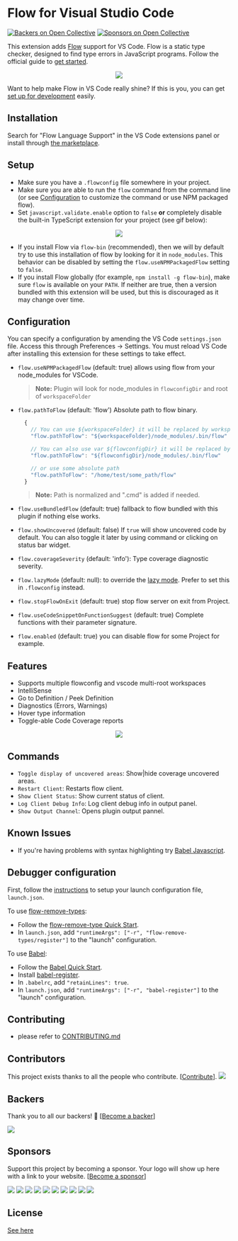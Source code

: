 # Flow for Visual Studio Code
[![Backers on Open Collective](https://opencollective.com/flow-for-vscode/backers/badge.svg)](#backers)
 [![Sponsors on Open Collective](https://opencollective.com/flow-for-vscode/sponsors/badge.svg)](#sponsors)

This extension adds [Flow](https://flow.org/) support for VS Code. Flow is a static type checker, designed to find type errors in JavaScript programs. Follow the official guide to [get started](https://flow.org/en/docs/getting-started/).

<p align="center">
  <img src="https://github.com/flowtype/flow-for-vscode/raw/main/readme/flow-main.gif"/>
</p>

Want to help make Flow in VS Code really shine? If this is you, you can get [set up for development](https://github.com/flowtype/flow-for-vscode/blob/main/CONTRIBUTING.md) easily.

## Installation

Search for "Flow Language Support" in the VS Code extensions panel or install through [the marketplace](https://marketplace.visualstudio.com/items?itemName=flowtype.flow-for-vscode).

## Setup
* Make sure you have a `.flowconfig` file somewhere in your project.
* Make sure you are able to run the `flow` command from the command line (or see [Configuration](#configuration) to customize the command or use NPM packaged flow).
* Set `javascript.validate.enable` option to `false` **or** completely disable the built-in TypeScript extension for your project (see gif below):

<p align="center">
  <img src="https://github.com/flowtype/flow-for-vscode/raw/main/readme/flow-disable-tsc.gif"/>
</p>

* If you install Flow via `flow-bin` (recommended), then we will by default try to use this installation of flow by looking for it in `node_modules`. This behavior can be disabled by setting the `flow.useNPMPackagedFlow` setting to `false`.
* If you install Flow globally (for example, `npm install -g flow-bin`), make sure `flow` is available on your `PATH`. If neither are true, then a version bundled with this extension will be used, but this is discouraged as it may change over time.

## Configuration
You can specify a configuration by amending the VS Code `settings.json` file. Access this through Preferences → Settings. You must reload VS Code after installing this extension for these settings to take effect.

* `flow.useNPMPackagedFlow` (default: true) allows using flow from your node_modules for VSCode. 
  > **Note:** Plugin will look for node_modules in `flowconfigDir` and root of `workspaceFolder`

* `flow.pathToFlow` (default: 'flow') Absolute path to flow binary.
  ```javascript
    {
      // You can use ${workspaceFolder} it will be replaced by workspaceFolder path
      "flow.pathToFlow": "${workspaceFolder}/node_modules/.bin/flow"

      // You can also use var ${flowconfigDir} it will be replaced by flowconfigDir path
      "flow.pathToFlow": "${flowconfigDir}/node_modules/.bin/flow"

      // or use some absolute path
      "flow.pathToFlow": "/home/test/some_path/flow"
    }
  ````
  > **Note:** Path is normalized and ".cmd" is added if needed.

* `flow.useBundledFlow` (default: true) fallback to flow bundled with this plugin if nothing else works.

* `flow.showUncovered` (default: false) If `true` will show uncovered code by default. You can also toggle it later by using command or clicking on status bar widget.

* `flow.coverageSeverity` (default: 'info'): Type coverage diagnostic severity.

* `flow.lazyMode` (default: null): to override the [lazy mode](https://flow.org/en/docs/lang/lazy-modes/). Prefer to set this in `.flowconfig` instead.

* `flow.stopFlowOnExit` (default: true) stop flow server on exit from Project.

* `flow.useCodeSnippetOnFunctionSuggest` (default: true) Complete functions with their parameter signature.

* `flow.enabled` (default: true) you can disable flow for some Project for example.

## Features

* Supports multiple flowconfig and vscode multi-root workspaces
* IntelliSense
* Go to Definition / Peek Definition
* Diagnostics (Errors, Warnings)
* Hover type information
* Toggle-able Code Coverage reports

<p align="center">
  <img src="https://github.com/flowtype/flow-for-vscode/raw/main/readme/code-coverage.gif"/>
</p>

## Commands
* `Toggle display of uncovered areas`: Show|hide coverage uncovered areas.
* `Restart Client`: Restarts flow client.
* `Show Client Status`: Show current status of client.
* `Log Client Debug Info`: Log client debug info in output panel.
* `Show Output Channel`: Opens plugin output pannel.

## Known Issues

* If you're having problems with syntax highlighting try [Babel Javascript](https://marketplace.visualstudio.com/items?itemName=mgmcdermott.vscode-language-babel).

## Debugger configuration

First, follow the [instructions](https://code.visualstudio.com/Docs/editor/debugging#_launch-configurations) to setup your launch configuration file, `launch.json`.

To use [flow-remove-types](https://github.com/flowtype/flow-remove-types):

* Follow the [flow-remove-type Quick Start](https://flowtype.org/docs/running.html#flow-remove-types-quick-start).
* In `launch.json`, add `"runtimeArgs": ["-r", "flow-remove-types/register"]` to the "launch" configuration.

To use [Babel](https://babeljs.io):

* Follow the [Babel Quick Start](https://flowtype.org/docs/running.html#babel-quick-start).
* Install [babel-register](http://babeljs.io/docs/core-packages/babel-register/).
* In `.babelrc`, add `"retainLines": true`.
* In `launch.json`, add `"runtimeArgs": ["-r", "babel-register"]` to the "launch" configuration.

## Contributing

* please refer to [CONTRIBUTING.md](CONTRIBUTING.md)

## Contributors

This project exists thanks to all the people who contribute. [[Contribute](CONTRIBUTING.md)].
<a href="graphs/contributors"><img src="https://opencollective.com/flow-for-vscode/contributors.svg?width=890&button=false" /></a>


## Backers

Thank you to all our backers! 🙏 [[Become a backer](https://opencollective.com/flow-for-vscode#backer)]

<a href="https://opencollective.com/flow-for-vscode#backers" target="_blank"><img src="https://opencollective.com/flow-for-vscode/backers.svg?width=890"></a>


## Sponsors

Support this project by becoming a sponsor. Your logo will show up here with a link to your website. [[Become a sponsor](https://opencollective.com/flow-for-vscode#sponsor)]

<a href="https://opencollective.com/flow-for-vscode/sponsor/0/website" target="_blank"><img src="https://opencollective.com/flow-for-vscode/sponsor/0/avatar.svg"></a>
<a href="https://opencollective.com/flow-for-vscode/sponsor/1/website" target="_blank"><img src="https://opencollective.com/flow-for-vscode/sponsor/1/avatar.svg"></a>
<a href="https://opencollective.com/flow-for-vscode/sponsor/2/website" target="_blank"><img src="https://opencollective.com/flow-for-vscode/sponsor/2/avatar.svg"></a>
<a href="https://opencollective.com/flow-for-vscode/sponsor/3/website" target="_blank"><img src="https://opencollective.com/flow-for-vscode/sponsor/3/avatar.svg"></a>
<a href="https://opencollective.com/flow-for-vscode/sponsor/4/website" target="_blank"><img src="https://opencollective.com/flow-for-vscode/sponsor/4/avatar.svg"></a>
<a href="https://opencollective.com/flow-for-vscode/sponsor/5/website" target="_blank"><img src="https://opencollective.com/flow-for-vscode/sponsor/5/avatar.svg"></a>
<a href="https://opencollective.com/flow-for-vscode/sponsor/6/website" target="_blank"><img src="https://opencollective.com/flow-for-vscode/sponsor/6/avatar.svg"></a>
<a href="https://opencollective.com/flow-for-vscode/sponsor/7/website" target="_blank"><img src="https://opencollective.com/flow-for-vscode/sponsor/7/avatar.svg"></a>
<a href="https://opencollective.com/flow-for-vscode/sponsor/8/website" target="_blank"><img src="https://opencollective.com/flow-for-vscode/sponsor/8/avatar.svg"></a>
<a href="https://opencollective.com/flow-for-vscode/sponsor/9/website" target="_blank"><img src="https://opencollective.com/flow-for-vscode/sponsor/9/avatar.svg"></a>



## License
[See here](LICENSE)
